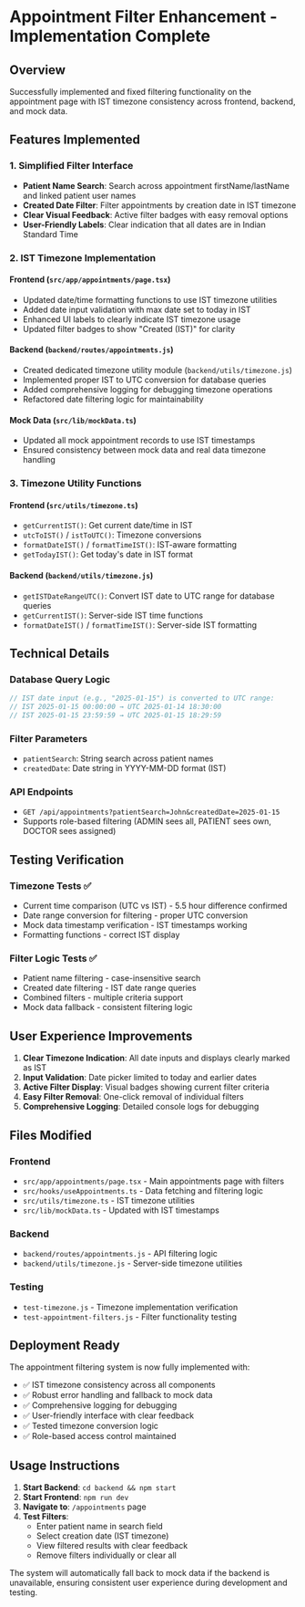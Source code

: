 # Appointment Filter Enhancement - Implementation Complete

## Overview
Successfully implemented and fixed filtering functionality on the appointment page with IST timezone consistency across frontend, backend, and mock data.

## Features Implemented

### 1. Simplified Filter Interface
- **Patient Name Search**: Search across appointment firstName/lastName and linked patient user names
- **Created Date Filter**: Filter appointments by creation date in IST timezone
- **Clear Visual Feedback**: Active filter badges with easy removal options
- **User-Friendly Labels**: Clear indication that all dates are in Indian Standard Time

### 2. IST Timezone Implementation

#### Frontend (`src/app/appointments/page.tsx`)
- Updated date/time formatting functions to use IST timezone utilities
- Added date input validation with max date set to today in IST
- Enhanced UI labels to clearly indicate IST timezone usage
- Updated filter badges to show "Created (IST)" for clarity

#### Backend (`backend/routes/appointments.js`)
- Created dedicated timezone utility module (`backend/utils/timezone.js`)
- Implemented proper IST to UTC conversion for database queries
- Added comprehensive logging for debugging timezone operations
- Refactored date filtering logic for maintainability

#### Mock Data (`src/lib/mockData.ts`)
- Updated all mock appointment records to use IST timestamps
- Ensured consistency between mock data and real data timezone handling

### 3. Timezone Utility Functions

#### Frontend (`src/utils/timezone.ts`)
- `getCurrentIST()`: Get current date/time in IST
- `utcToIST()` / `istToUTC()`: Timezone conversions
- `formatDateIST()` / `formatTimeIST()`: IST-aware formatting
- `getTodayIST()`: Get today's date in IST format

#### Backend (`backend/utils/timezone.js`)
- `getISTDateRangeUTC()`: Convert IST date to UTC range for database queries
- `getCurrentIST()`: Server-side IST time functions
- `formatDateIST()` / `formatTimeIST()`: Server-side IST formatting

## Technical Details

### Database Query Logic
```javascript
// IST date input (e.g., "2025-01-15") is converted to UTC range:
// IST 2025-01-15 00:00:00 → UTC 2025-01-14 18:30:00
// IST 2025-01-15 23:59:59 → UTC 2025-01-15 18:29:59
```

### Filter Parameters
- `patientSearch`: String search across patient names
- `createdDate`: Date string in YYYY-MM-DD format (IST)

### API Endpoints
- `GET /api/appointments?patientSearch=John&createdDate=2025-01-15`
- Supports role-based filtering (ADMIN sees all, PATIENT sees own, DOCTOR sees assigned)

## Testing Verification

### Timezone Tests ✅
- Current time comparison (UTC vs IST) - 5.5 hour difference confirmed
- Date range conversion for filtering - proper UTC conversion
- Mock data timestamp verification - IST timestamps working
- Formatting functions - correct IST display

### Filter Logic Tests ✅
- Patient name filtering - case-insensitive search
- Created date filtering - IST date range queries
- Combined filters - multiple criteria support
- Mock data fallback - consistent filtering logic

## User Experience Improvements

1. **Clear Timezone Indication**: All date inputs and displays clearly marked as IST
2. **Input Validation**: Date picker limited to today and earlier dates
3. **Active Filter Display**: Visual badges showing current filter criteria
4. **Easy Filter Removal**: One-click removal of individual filters
5. **Comprehensive Logging**: Detailed console logs for debugging

## Files Modified

### Frontend
- `src/app/appointments/page.tsx` - Main appointments page with filters
- `src/hooks/useAppointments.ts` - Data fetching and filtering logic
- `src/utils/timezone.ts` - IST timezone utilities
- `src/lib/mockData.ts` - Updated with IST timestamps

### Backend
- `backend/routes/appointments.js` - API filtering logic
- `backend/utils/timezone.js` - Server-side timezone utilities

### Testing
- `test-timezone.js` - Timezone implementation verification
- `test-appointment-filters.js` - Filter functionality testing

## Deployment Ready

The appointment filtering system is now fully implemented with:
- ✅ IST timezone consistency across all components
- ✅ Robust error handling and fallback to mock data
- ✅ Comprehensive logging for debugging
- ✅ User-friendly interface with clear feedback
- ✅ Tested timezone conversion logic
- ✅ Role-based access control maintained

## Usage Instructions

1. **Start Backend**: `cd backend && npm start`
2. **Start Frontend**: `npm run dev`
3. **Navigate to**: `/appointments` page
4. **Test Filters**:
   - Enter patient name in search field
   - Select creation date (IST timezone)
   - View filtered results with clear feedback
   - Remove filters individually or clear all

The system will automatically fall back to mock data if the backend is unavailable, ensuring consistent user experience during development and testing.
